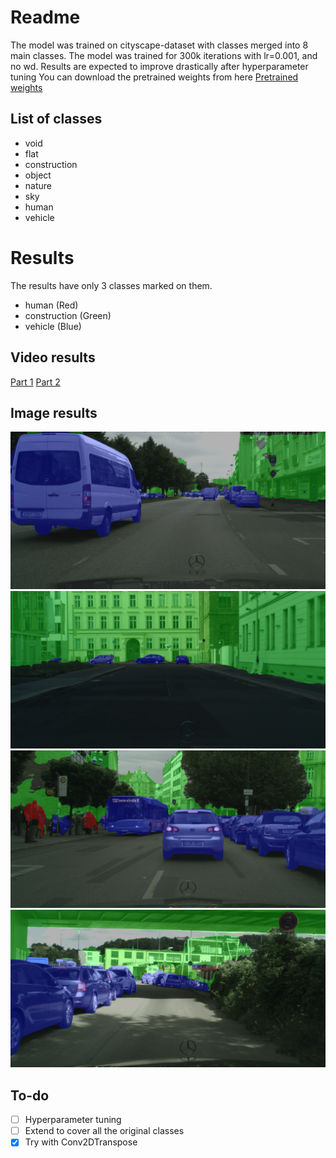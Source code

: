 # Readme
The model was trained on cityscape-dataset with classes merged into 8 main classes.
The model was trained for 300k iterations with lr=0.001, and no wd.
Results are expected to improve drastically after hyperparameter tuning
You can download the pretrained weights from here
[Pretrained weights](https://drive.google.com/file/d/1RaRn9eI40ZDXAX-ajnCT0oWJclR8w9RF/view?usp=sharing)
## List of classes
  - void
  - flat
  - construction
  - object
  - nature
  - sky
  - human
  - vehicle

# Results
The results have only 3 classes marked on them. 
 - human (Red)
 - construction (Green)
 - vehicle (Blue)
 
## Video results
[Part 1](https://youtu.be/D68uL3aEu5o)
[Part 2](https://youtu.be/YwalCv13E0Q)

## Image results
![image 1](outputs/results/1264.png)
![image 1](outputs/results/1356.png)
![image 1](outputs/results/1351.png)
![image 1](outputs/results/1743.png)
  
## To-do
- [ ] Hyperparameter tuning
- [ ] Extend to cover all the original classes
- [X] Try with Conv2DTranspose
